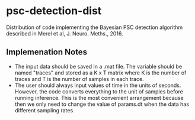 # psc-detection-dist
Distribution of code implementing the Bayesian PSC detection algorithm described in Merel et al, J. Neuro. Meths., 2016. 

## Implemenation Notes
-	The input data should be saved in a .mat file. The variable should be named "traces" and stored as a K x T matrix where K is the number of traces and T is the number of samples in each trace.
-	The user should always input values of time in the units of seconds. However, the code converts everything to the unit of samples before running inference. This is the most convenient arrangement because then we only need to change the value of params.dt when the data has different sampling rates.
